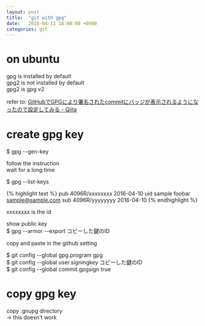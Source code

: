 ```yaml
---
layout: post
title:  "git with gpg"
date:   2016-04-11 18:00:00 +0900
categories: git
---
```


# on ubuntu

gpg is installed by default  
gpg2 is not installed by default  
gpg2 is gpg v2  

refer to: [GitHubでGPGにより署名されたcommitにバッジが表示されるようになったので設定してみる - Qiita](http://qiita.com/prince_0203/items/ef0e12f2f6d150ff0485)  

# create gpg key

$ gpg --gen-key  

follow the instruction  
wait for a long time  

$ gpg --list-keys  

{% highlight text %}
pub   4096R/xxxxxxxx 2016-04-10
uid           sample foobar <sample@sample.com>
sub   4096R/yyyyyyyy 2016-04-10
{% endhighlight %}

xxxxxxxx is the id  

show public key  
$ gpg --armor --export コピーした鍵のID  

copy and paste in the github setting  

$ git config --global gpg.program gpg  
$ git config --global user.signingkey コピーした鍵のID  
$ git config --global commit.gpgsign true  

# copy gpg key

copy .gnupg directory  
-> this doesn't work  



